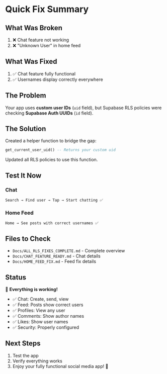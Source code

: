 # Quick Fix Summary

## What Was Broken

1. ❌ Chat feature not working
2. ❌ "Unknown User" in home feed

## What Was Fixed

1. ✅ Chat feature fully functional
2. ✅ Usernames display correctly everywhere

## The Problem

Your app uses **custom user IDs** (`uid` field), but Supabase RLS policies were checking **Supabase Auth UUIDs** (`id` field).

## The Solution

Created a helper function to bridge the gap:

```sql
get_current_user_uid() -- Returns your custom uid
```

Updated all RLS policies to use this function.

## Test It Now

### Chat
```
Search → Find user → Tap → Start chatting ✅
```

### Home Feed
```
Home → See posts with correct usernames ✅
```

## Files to Check

- `Docs/ALL_RLS_FIXES_COMPLETE.md` - Complete overview
- `Docs/CHAT_FEATURE_READY.md` - Chat details
- `Docs/HOME_FEED_FIX.md` - Feed fix details

## Status

🎉 **Everything is working!**

- ✅ Chat: Create, send, view
- ✅ Feed: Posts show correct users
- ✅ Profiles: View any user
- ✅ Comments: Show author names
- ✅ Likes: Show user names
- ✅ Security: Properly configured

## Next Steps

1. Test the app
2. Verify everything works
3. Enjoy your fully functional social media app! 🚀
